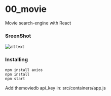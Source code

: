# 00_movie

Movie search-engine with React

### SreenShot

![alt text](https://i.goopics.net/WQWaq.png)

### Installing
```
npm install axios
npm install
npm start
```
Add themoviedb api_key in:
src/containers/app.js
